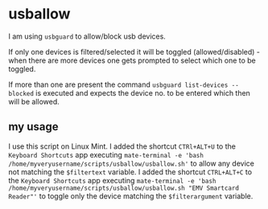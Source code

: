 # usballow
I am using `usbguard` to allow/block usb devices.

If only one devices is filtered/selected it will be toggled (allowed/disabled) - when there are more devices one gets prompted to select which one to be toggled. 

If more than one are present the command `usbguard list-devices --blocked` is executed and expects the device no. to be entered which then will be allowed.

## my usage
I use this script on Linux Mint.
I added the shortcut `CTRl+ALT+U` to the `Keyboard Shortcuts` app executing `mate-terminal -e 'bash /home/myveryusername/scripts/usballow/usballow.sh'` to allow any device not matching the `$filtertext` variable.
I added the shortcut `CTRL+ALT+C` to the `Keyboard Shortcuts` app executing `mate-terminal -e 'bash /home/myveryusername/scripts/usballow/usballow.sh "EMV Smartcard Reader"'` to toggle only the device matching the `$filterargument` variable.

